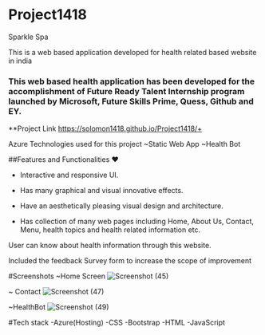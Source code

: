 # Project1418
Sparkle Spa

This is a web based application developed for health related based website in india

### This web based health application has been developed for the accomplishment of Future Ready Talent Internship program launched by Microsoft, Future Skills Prime, Quess, Github and EY.

**Project Link https://solomon1418.github.io/Project1418/+

Azure Technologies used for this project
~Static Web App
~Health Bot

##Features and Functionalities ❤

- Interactive and responsive UI.

- Has many graphical and visual innovative effects.

- Have an aesthetically pleasing visual design and architecture.

- Has collection of many web pages including Home, About Us, Contact, Menu, health topics and health related information etc.

User can know about health information through this website.

Included the feedback Survey form to increase the scope of improvement

#Screenshots
~Home Screen
![Screenshot (45)](https://github.com/Solomon1418/Project1418/assets/101620479/cf34dd43-90d0-4d93-9c67-d58822cb8a0f)

~ Contact
![Screenshot (47)](https://github.com/Solomon1418/Project1418/assets/101620479/c4e9f82c-9112-4ec8-b4ce-cb60f19c9f5e)

~HealthBot
![Screenshot (49)](https://github.com/Solomon1418/Project1418/assets/101620479/2c4fcef1-f17a-444c-b34c-f29e8e80d617)

#Tech stack
-Azure(Hosting)
-CSS
-Bootstrap
-HTML
-JavaScript


